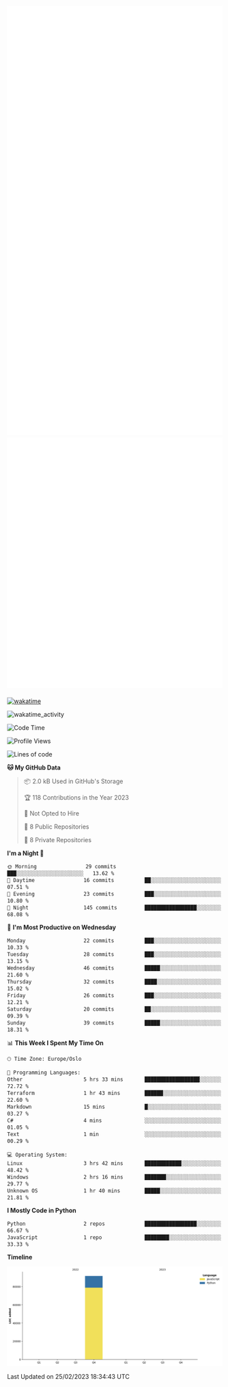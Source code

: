 ![Metrics](/metrics.svg)![Additional metrics](metrics.additional.svg)
----------------------------------------------------------------------------------------------------------------------------------------------------

[![wakatime](https://wakatime.com/badge/user/139c3dc8-b99d-475a-b6b4-e7663d03add8.svg)](https://wakatime.com/@139c3dc8-b99d-475a-b6b4-e7663d03add8)

![wakatime_activity](https://wakatime.com/share/@merca/d0fb6363-0f77-40ae-9525-9b9347ed2e36.svg)

<!--START_SECTION:waka-->
![Code Time](http://img.shields.io/badge/Code%20Time-6%2C373%20hrs%2054%20mins-blue)

![Profile Views](http://img.shields.io/badge/Profile%20Views-5-blue)

![Lines of code](https://img.shields.io/badge/From%20Hello%20World%20I%27ve%20Written-83.9%20thousand%20lines%20of%20code-blue)

**🐱 My GitHub Data** 

> 📦 2.0 kB Used in GitHub's Storage 
 > 
> 🏆 118 Contributions in the Year 2023
 > 
> 🚫 Not Opted to Hire
 > 
> 📜 8 Public Repositories 
 > 
> 🔑 8 Private Repositories 
 > 
**I'm a Night 🦉** 

```text
🌞 Morning                29 commits          ███░░░░░░░░░░░░░░░░░░░░░░   13.62 % 
🌆 Daytime                16 commits          ██░░░░░░░░░░░░░░░░░░░░░░░   07.51 % 
🌃 Evening                23 commits          ███░░░░░░░░░░░░░░░░░░░░░░   10.80 % 
🌙 Night                  145 commits         █████████████████░░░░░░░░   68.08 % 
```
📅 **I'm Most Productive on Wednesday** 

```text
Monday                   22 commits          ███░░░░░░░░░░░░░░░░░░░░░░   10.33 % 
Tuesday                  28 commits          ███░░░░░░░░░░░░░░░░░░░░░░   13.15 % 
Wednesday                46 commits          █████░░░░░░░░░░░░░░░░░░░░   21.60 % 
Thursday                 32 commits          ████░░░░░░░░░░░░░░░░░░░░░   15.02 % 
Friday                   26 commits          ███░░░░░░░░░░░░░░░░░░░░░░   12.21 % 
Saturday                 20 commits          ██░░░░░░░░░░░░░░░░░░░░░░░   09.39 % 
Sunday                   39 commits          █████░░░░░░░░░░░░░░░░░░░░   18.31 % 
```


📊 **This Week I Spent My Time On** 

```text
🕑︎ Time Zone: Europe/Oslo

💬 Programming Languages: 
Other                    5 hrs 33 mins       ██████████████████░░░░░░░   72.72 % 
Terraform                1 hr 43 mins        ██████░░░░░░░░░░░░░░░░░░░   22.60 % 
Markdown                 15 mins             █░░░░░░░░░░░░░░░░░░░░░░░░   03.27 % 
C#                       4 mins              ░░░░░░░░░░░░░░░░░░░░░░░░░   01.05 % 
Text                     1 min               ░░░░░░░░░░░░░░░░░░░░░░░░░   00.29 % 

💻 Operating System: 
Linux                    3 hrs 42 mins       ████████████░░░░░░░░░░░░░   48.42 % 
Windows                  2 hrs 16 mins       ███████░░░░░░░░░░░░░░░░░░   29.77 % 
Unknown OS               1 hr 40 mins        █████░░░░░░░░░░░░░░░░░░░░   21.81 % 
```

**I Mostly Code in Python** 

```text
Python                   2 repos             █████████████████░░░░░░░░   66.67 % 
JavaScript               1 repo              ████████░░░░░░░░░░░░░░░░░   33.33 % 
```



**Timeline**

![Lines of Code chart](https://raw.githubusercontent.com/merca/merca/current/assets/bar_graph.png)


 Last Updated on 25/02/2023 18:34:43 UTC
<!--END_SECTION:waka-->
